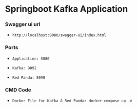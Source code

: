 # Springboot Kafka Application

### Swagger ui url
*     http://localhost:8080/swagger-ui/index.html

### Ports
*     Application: 8080
*     Kafka: 9092
*     Red Panda: 8090

### CMD Code
*     Docker File for Kafka & Red Panda: docker-compose up -d

